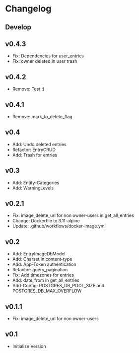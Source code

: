 # Changelog

## Develop

## v0.4.3
- Fix: Dependencies for user_entries
- Fix: owner deleted in user trash

## v0.4.2
- Remove: Test :)

## v0.4.1
- Remove: mark_to_delete_flag

## v0.4
- Add: Undo deleted entries
- Refactor: EntryCRUD
- Add: Trash for entries

## v0.3

- Add: Entity-Categories
- Add: WarningLevels

## v0.2.1

- Fix: image_delete_url for non owner-users in get_all_entries
- Change: Dockerfile to 3.11-alpine
- Update: .github/workflows/docker-image.yml

## v0.2
- Add: EntryImageDbModel
- Add: Charset in content-type
- Add: App-Token authentication
- Refactor: query_pagination
- Fix: Add timezones for entries
- Add: date_from in get_all_entries
- Add-Config: POSTGRES_DB_POOL_SIZE and POSTGRES_DB_MAX_OVERFLOW

## v0.1.1
- Fix: image_delete_url for non owner-users

## v0.1
- Initialize Version
